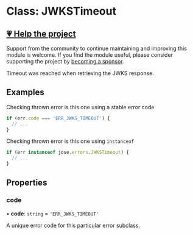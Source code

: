 # Class: JWKSTimeout

## [💗 Help the project](https://github.com/sponsors/panva)

Support from the community to continue maintaining and improving this module is welcome. If you find the module useful, please consider supporting the project by [becoming a sponsor](https://github.com/sponsors/panva).

Timeout was reached when retrieving the JWKS response.

## Examples

Checking thrown error is this one using a stable error code

```js
if (err.code === 'ERR_JWKS_TIMEOUT') {
  // ...
}
```

Checking thrown error is this one using `instanceof`

```js
if (err instanceof jose.errors.JWKSTimeout) {
  // ...
}
```

## Properties

### code

• **code**: `string` = `'ERR_JWKS_TIMEOUT'`

A unique error code for this particular error subclass.
